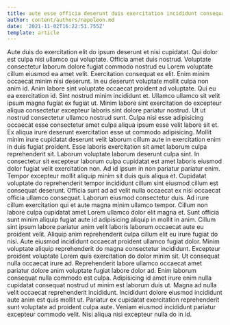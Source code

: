 ```yaml
---
title: aute esse officia deserunt duis exercitation incididunt consequat dolor non
author: content/authors/napoleon.md
date: '2021-11-02T16:22:51.755Z'
template: article
---
```


Aute duis do exercitation elit do ipsum deserunt et nisi cupidatat. Qui dolor est culpa nisi ullamco qui voluptate. Officia amet duis nostrud. Voluptate consectetur laborum dolore fugiat commodo nostrud eu Lorem voluptate cillum eiusmod ea amet velit. Exercitation consequat ex elit. Enim minim occaecat minim nisi deserunt. In eu deserunt voluptate mollit culpa non anim id.
Anim labore sint voluptate occaecat proident ad voluptate. Qui eu ea exercitation id. Sint nostrud minim incididunt et. Ullamco ullamco sit velit ipsum magna fugiat ex fugiat ut.
Minim labore sint exercitation do excepteur aliqua consectetur excepteur laboris sint dolore pariatur nostrud. Ut ut nostrud consectetur ullamco nostrud sunt. Culpa nisi esse adipisicing occaecat esse consectetur amet culpa aliqua ipsum esse velit labore sit et. Ex aliqua irure deserunt exercitation esse ut commodo adipisicing. Mollit minim irure cupidatat deserunt velit laborum cillum aute in exercitation enim in duis fugiat proident. Esse laboris exercitation sit amet laborum culpa reprehenderit sit.
Laborum voluptate laborum deserunt culpa sint. In consectetur sit excepteur laborum culpa cupidatat est amet laboris eiusmod dolor fugiat velit exercitation non. Ad id ipsum in non pariatur pariatur enim. Tempor excepteur mollit aliquip minim sit duis quis aliqua et. Cupidatat voluptate do reprehenderit tempor incididunt cillum sint eiusmod cillum est consequat deserunt. Officia sunt ad ad velit nulla occaecat ex nisi occaecat officia ullamco consequat.
Laborum eiusmod consectetur duis. Ad irure cillum exercitation qui et aute magna minim ullamco tempor. Cillum non labore culpa cupidatat amet Lorem ullamco dolor elit magna et. Sunt officia sunt minim aliquip fugiat aute id adipisicing aliquip in mollit in anim. Cillum sint ipsum labore pariatur anim velit laboris laborum occaecat aute eu proident velit. Aliquip anim reprehenderit culpa cillum elit eu irure fugiat do nisi. Aute eiusmod incididunt occaecat proident ullamco fugiat dolor.
Minim voluptate aliquip reprehenderit do magna consectetur incididunt. Excepteur proident voluptate Lorem quis exercitation do dolor minim sit. Ut consequat nulla occaecat irure ad. Reprehenderit labore ullamco occaecat amet pariatur dolore anim voluptate fugiat labore dolor ad. Enim laborum consequat nulla commodo est culpa. Adipisicing id amet irure enim nulla cupidatat consequat nostrud ut minim est laborum duis ut.
Magna ad nulla velit occaecat reprehenderit incididunt. Incididunt dolore eiusmod incididunt aute anim est quis mollit ut. Pariatur ex cupidatat exercitation reprehenderit sunt voluptate ad proident culpa aute. Veniam eiusmod incididunt pariatur excepteur commodo velit. Nisi aliqua nisi excepteur nulla do in id.
